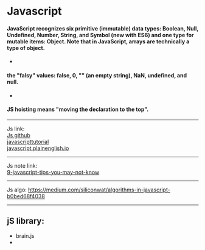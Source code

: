 # Javascript  

#### JavaScript recognizes six primitive (immutable) data types: Boolean, Null, Undefined, Number, String, and Symbol (new with ES6) and one type for mutable items: Object. Note that in JavaScript, arrays are technically a type of object.  
-  
#### the "falsy" values: false, 0, "" (an empty string), NaN, undefined, and null.  
-  

#### JS hoisting means "moving the declaration to the top".   
-------  

Js link:  
[Js github](https://github.com/zloirock/core-js#ecmascript-array)  
[javascripttutorial](https://www.javascripttutorial.net/)    
[javascript.plainenglish.io](https://javascript.plainenglish.io/)    


------------------------------  
Js note link:  
[9-javascript-tips-you-may-not-know](https://www.chevtek.io/9-javascript-tips-you-may-not-know/#stack)  

------------------------    
Js algo: https://medium.com/siliconwat/algorithms-in-javascript-b0bed68f4038  
  
------------------------------  

## jS library:
  - brain.js  
  - 
